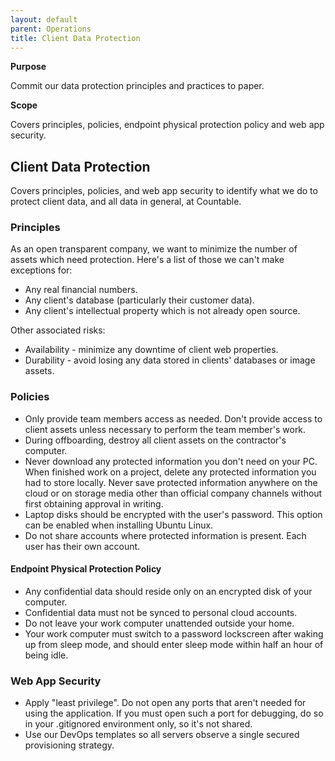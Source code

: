 ```yaml
---
layout: default
parent: Operations
title: Client Data Protection
---
```


**Purpose**

Commit our data protection principles and practices to paper. 

**Scope**

Covers principles, policies, endpoint physical protection policy and web app security.

## Client Data Protection

Covers principles, policies, and web app security to identify what we do
to protect client data, and all data in general, at Countable.

### Principles

As an open transparent company, we want to minimize the number of assets
which need protection. Here's a list of those we can't make exceptions
for:

  - Any real financial numbers.
  - Any client's database (particularly their customer data).
  - Any client's intellectual property which is not already open source.

Other associated risks:

  - Availability - minimize any downtime of client web properties.
  - Durability - avoid losing any data stored in clients' databases or
    image assets.

### Policies

  - Only provide team members access as needed. Don't provide access to
    client assets unless necessary to perform the team member's work.
  - During offboarding, destroy all client assets on the contractor's
    computer.
  - Never download any protected information you don't need on your PC.
    When finished work on a project, delete any protected information
    you had to store locally. Never save protected information anywhere
    on the cloud or on storage media other than official company
    channels without first obtaining approval in writing.
  - Laptop disks should be encrypted with the user's password. This
    option can be enabled when installing Ubuntu Linux.
  - Do not share accounts where protected information is present. Each
    user has their own account.

#### Endpoint Physical Protection Policy

  - Any confidential data should reside only on an encrypted disk of
    your computer.
  - Confidential data must not be synced to personal cloud accounts.
  - Do not leave your work computer unattended outside your home.
  - Your work computer must switch to a password lockscreen after waking
    up from sleep mode, and should enter sleep mode within half an hour
    of being idle.

### Web App Security

  - Apply "least privilege". Do not open any ports that aren't needed
    for using the application. If you must open such a port for
    debugging, do so in your .gitignored environment only, so it's not
    shared.
  - Use our DevOps templates so all servers observe a single secured
    provisioning strategy.